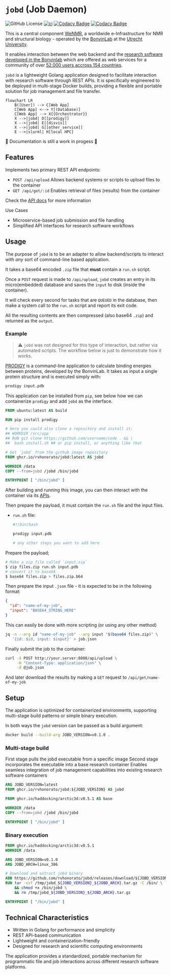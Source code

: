 # `jobd` (Job Daemon)

![GitHub License](https://img.shields.io/github/license/rvhonorato/jobd)
[![ci](https://github.com/rvhonorato/jobd/actions/workflows/ci.yml/badge.svg)](https://github.com/rvhonorato/jobd/actions/workflows/ci.yml)
[![Codacy Badge](https://app.codacy.com/project/badge/Grade/ae50eb8e1303415f981ec755f0b8a28f)](https://app.codacy.com/gh/rvhonorato/jobd/dashboard?utm_source=gh&utm_medium=referral&utm_content=&utm_campaign=Badge_grade)
[![Codacy Badge](https://app.codacy.com/project/badge/Coverage/ae50eb8e1303415f981ec755f0b8a28f)](https://app.codacy.com/gh/rvhonorato/jobd/dashboard?utm_source=gh&utm_medium=referral&utm_content=&utm_campaign=Badge_coverage)

This is a central component [WeNMR](https://wenmr.science.uu.nl), a worldwide
e-Infrastructure for NMR and structural biology - operated by
the [BonvinLab](https://bonvinlab.org) at the [Utrecht University](https://uu.nl).

It enables interaction between the web backend and the
[research software developed in the Bonvinlab](https://github.com/haddocking) which
are offered as web services for a community of over
[52.000 users accross 154 countries](https://rascar.science.uu.nl/new/stats).

`jobd` is a lightweight Golang application designed to facilitate interaction with
research software through REST APIs. It is specifically engineered to be deployed
in multi-stage Docker builds, providing a flexible and portable solution for job
management and file transfer.

```mermaid
flowchart LR
    B([User]) --> C[Web App]
    C[Web App] <--> Y[(Database)]
    C[Web App] --> X{{Orchestrator}}
    X -->|jobd| D[[prodigy]]
    X -->|jobd| E[[disvis]]
    X -->|jobd| G[[other_service]]
    E -->|slurml| H[local HPC]
```

🚧 Documentation is still a work in progess 🚧

## Features

Implements two primary REST API endpoints:

- `POST /api/upload` Allows backend systems or scripts to upload files to the container
- `GET /api/get/:id` Enables retrieval of files (results) from the container

Check the [API docs](https://rvhonorato.me/jobd) for more information

Use Cases

- Microservice-based job submission and file handling
- Simplified API interfaces for research software workflows

## Usage

The purpose of `jobd` is to be an adapter to allow backend/scripts to interact with
_any_ sort of command-line based application.

It takes a base64 encoded `.zip` file that **must** contain a `run.sh` script.

Once a `POST` request is made to `/api/upload`, `jobd` creates an entry in its
micro(embedded) database and saves the `input` to disk (inside the container).

It will check every second for tasks that are `QUEUED` in the database, then
make a system call to the `run.sh` script and report its exit code.

All the resulting contents are then compressed (also base64 `.zip`) and
returned as the `output`.

### Example

> ⚠️ `jobd` was not designed for this type of interaction, but rather via automated
> scripts. The workflow below is just to demonstrate how it works.

[PRODIGY](https://github.com/haddocking/prodigy) is a command-line application
to calculate binding energies between proteins, developed by the BonvinLab.
It takes as input a single protein structure and is executed simply with:

```bash
prodigy input.pdb
```

This application can be installed from `pip`, see below how we can containerize
`prodigy` and add `jobd` as the interface.

```dockerfile
FROM ubuntu:latest AS build

RUN pip install prodigy

# Here you could also clone a repository and install it;
## WORKDIR /src/app
## RUN git clone https://github.com/username/code . && \
##  bash install.sh ## or pip install, or anything like that

# Get `jobd` from the github image repository
FROM ghcr.io/rvhonorato/jobd:latest AS jobd

WORKDIR /data
COPY --from=jobd /jobd /bin/jobd

ENTRYPOINT [ "/bin/jobd" ]
```

After building and running this image, you can then interact with the container
via its [APIs](https://rvhonorato.me/jobd).

Then prepare the payload, it must contain the `run.sh` file and the input files.

- `run.sh` file:

  ```bash
  #!/bin/bash

  prodigy input.pdb

  # any other steps you want to add here
  ```

Prepare the payload;

```bash
# Make a zip file called `input.zip`
$ zip files.zip run.sh input.pdb
# convert it to base64
$ base64 files.zip > files.zip.b64
```

Then prepare the input `.json` file - it is expected to be in the following format:

```json
{
  "id": "name-of-my-job",
  "input": "BASE64_STRING_HERE"
}
```

This can easily be done with more scripting (or using any other method)

```bash
jq -n --arg id "name-of-my-job" --arg input "$(base64 files.zip)" \
   '{id: $id, input: $input}' > job.json
```

Finally submit the job to the container:

```bash
curl -X POST http://your.server:8080/api/upload \
     -H "Content-Type: application/json" \
     -d @job.json
```

And later download the results by making a `GET` request to `/api/get/name-of-my-job`

## Setup

The application is optimized for containerized environments,
supporting multi-stage build patterns or simple binary execution.

In both ways the `jobd` version can be passed as a build argument:

```bash
docker build --build-arg JOBD_VERSION=v0.1.0 .
```

### Multi-stage build

First stage pulls the jobd executable from a specific image
Second stage incorporates the executable into a base research container
Enables seamless integration of job management capabilities into existing research
software containers

```dockerfile
ARG JOBD_VERSION=latest
FROM ghcr.io/rvhonorato/jobd:${JOBD_VERSION} AS jobd

FROM ghcr.io/haddocking/arctic3d:v0.5.1 AS base

WORKDIR /data
COPY --from=jobd /jobd /bin/jobd

ENTRYPOINT [ "/bin/jobd" ]
```

### Binary execution

```dockerfile
FROM ghcr.io/haddocking/arctic3d:v0.5.1
WORKDIR /data

ARG JOBD_VERSION=v0.1.0
ARG JOBD_ARCH=linux_386

# Download and extract jobd binary
ADD https://github.com/rvhonorato/jobd/releases/download/${JOBD_VERSION}/jobd_${JOBD_VERSION}_${JOBD_ARCH}.tar.gz /tmp/
RUN tar -xzf /tmp/jobd_${JOBD_VERSION}_${JOBD_ARCH}.tar.gz -C /bin/ \
    && chmod +x /bin/jobd \
    && rm /tmp/jobd_${JOBD_VERSION}_${JOBD_ARCH}.tar.gz

ENTRYPOINT [ "/bin/jobd" ]
```

## Technical Characteristics

- Written in Golang for performance and simplicity
- REST API-based communication
- Lightweight and containerization-friendly
- Designed for research and scientific computing environments

The application provides a standardized, portable mechanism for programmatic
file and job interactions across different research software platforms.
